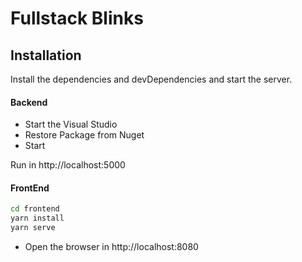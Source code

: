 # Fullstack Blinks

## Installation

Install the dependencies and devDependencies and start the server.

#### Backend

- Start the Visual Studio
- Restore Package from Nuget
- Start

Run in http://localhost:5000

#### FrontEnd

```sh
cd frontend
yarn install
yarn serve
```

- Open the browser in http://localhost:8080